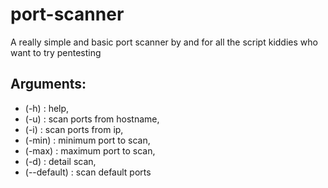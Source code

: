 # port-scanner
A really simple and basic port scanner by and for all the script kiddies who want to try pentesting

## Arguments:   
  * (-h) : help,   
  * (-u) : scan ports from hostname,  
  * (-i) : scan ports from ip,  
  * (-min) : minimum port to scan,  
  * (-max) : maximum port to scan,  
  * (-d) : detail scan,  
  * (--default) : scan default ports  
